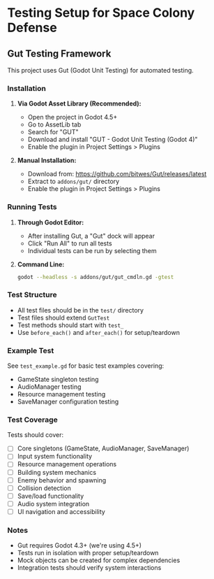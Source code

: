 # Testing Setup for Space Colony Defense

## Gut Testing Framework

This project uses Gut (Godot Unit Testing) for automated testing.

### Installation

1. **Via Godot Asset Library (Recommended):**
   - Open the project in Godot 4.5+
   - Go to AssetLib tab
   - Search for "GUT"
   - Download and install "GUT - Godot Unit Testing (Godot 4)"
   - Enable the plugin in Project Settings > Plugins

2. **Manual Installation:**
   - Download from: https://github.com/bitwes/Gut/releases/latest
   - Extract to `addons/gut/` directory
   - Enable the plugin in Project Settings > Plugins

### Running Tests

1. **Through Godot Editor:**
   - After installing Gut, a "Gut" dock will appear
   - Click "Run All" to run all tests
   - Individual tests can be run by selecting them

2. **Command Line:**
   ```bash
   godot --headless -s addons/gut/gut_cmdln.gd -gtest
   ```

### Test Structure

- All test files should be in the `test/` directory
- Test files should extend `GutTest`
- Test methods should start with `test_`
- Use `before_each()` and `after_each()` for setup/teardown

### Example Test

See `test_example.gd` for basic test examples covering:
- GameState singleton testing
- AudioManager testing  
- Resource management testing
- SaveManager configuration testing

### Test Coverage

Tests should cover:
- [ ] Core singletons (GameState, AudioManager, SaveManager)
- [ ] Input system functionality
- [ ] Resource management operations
- [ ] Building system mechanics
- [ ] Enemy behavior and spawning
- [ ] Collision detection
- [ ] Save/load functionality
- [ ] Audio system integration
- [ ] UI navigation and accessibility

### Notes

- Gut requires Godot 4.3+ (we're using 4.5+)
- Tests run in isolation with proper setup/teardown
- Mock objects can be created for complex dependencies
- Integration tests should verify system interactions
